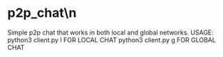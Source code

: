 # p2p_chat\n
Simple p2p chat that works in both local and global networks.
USAGE:
python3 client.py l FOR LOCAL CHAT
python3 client.py g FOR GLOBAL CHAT
